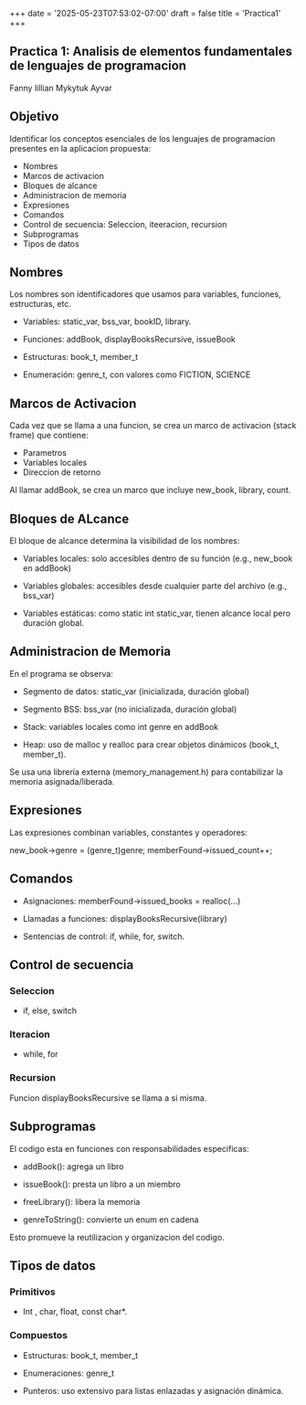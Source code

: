 +++
date = '2025-05-23T07:53:02-07:00'
draft = false
title = 'Practica1'
+++

## Practica 1: Analisis de elementos fundamentales de lenguajes de programacion

Fanny lillian Mykytuk Ayvar

## Objetivo

Identificar los conceptos esenciales de los lenguajes de programacion presentes en la aplicacion propuesta:

* Nombres
* Marcos de activacion
* Bloques de alcance
* Administracion de memoria
* Expresiones
* Comandos
* Control de secuencia: Seleccion, iteeracion, recursion
* Subprogramas
* Tipos de datos

## Nombres

Los nombres son identificadores que usamos para variables, funciones, estructuras, etc.

* Variables: static_var, bss_var, bookID, library.
  
* Funciones: addBook, displayBooksRecursive, issueBook
  
* Estructuras: book_t, member_t
  
* Enumeración: genre_t, con valores como FICTION, SCIENCE

## Marcos de Activacion

Cada vez que se llama a una funcion, se crea un marco de activacion (stack frame) que contiene:

* Parametros
* Variables locales
* Direccion de retorno

Al llamar addBook, se crea un marco que incluye new_book, library, count.

## Bloques de ALcance

El bloque de alcance determina la visibilidad de los nombres:

* Variables locales: solo accesibles dentro de su función (e.g., new_book en addBook)
  
* Variables globales: accesibles desde cualquier parte del archivo (e.g., bss_var)

* Variables estáticas: como static int static_var, tienen alcance local pero duración global.

## Administracion de Memoria

En el programa se observa:

* Segmento de datos: static_var (inicializada, duración global)

* Segmento BSS: bss_var (no inicializada, duración global)

* Stack: variables locales como int genre en addBook

* Heap: uso de malloc y realloc para crear objetos dinámicos (book_t, member_t).

Se usa una librería externa (memory_management.h) para contabilizar la memoria asignada/liberada.

## Expresiones

Las expresiones combinan variables, constantes y operadores:

new_book->genre = (genre_t)genre;
memberFound->issued_count++;

## Comandos

* Asignaciones: memberFound->issued_books = realloc(...)

* Llamadas a funciones: displayBooksRecursive(library)

* Sentencias de control: if, while, for, switch.

## Control de secuencia

### Seleccion

* if, else, switch

### Iteracion

* while, for

### Recursion

Funcion displayBooksRecursive se llama a si misma.

## Subprogramas

El codigo esta en funciones con responsabilidades especificas:

* addBook(): agrega un libro

* issueBook(): presta un libro a un miembro

* freeLibrary(): libera la memoria

* genreToString(): convierte un enum en cadena

Esto promueve la reutilizacion y organizacion del codigo.

## Tipos de datos

### Primitivos

* Int , char, float, const char*.

### Compuestos

* Estructuras: book_t, member_t

* Enumeraciones: genre_t

* Punteros: uso extensivo para listas enlazadas y asignación dinámica.
